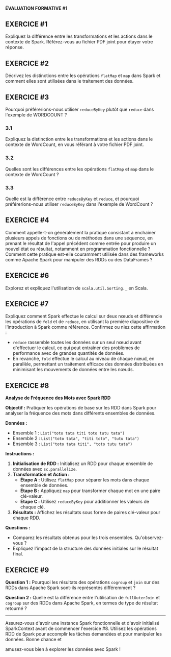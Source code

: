 #### ÉVALUATION FORMATIVE #1

## EXERCICE #1
Expliquez la différence entre les transformations et les actions dans le contexte de Spark. Référez-vous au fichier PDF joint pour étayer votre réponse.

## EXERCICE #2
Décrivez les distinctions entre les opérations `flatMap` et `map` dans Spark et comment elles sont utilisées dans le traitement des données.

## EXERCICE #3
Pourquoi préférerions-nous utiliser `reduceByKey` plutôt que `reduce` dans l'exemple de WORDCOUNT ?

### 3.1
Expliquez la distinction entre les transformations et les actions dans le contexte de WordCount, en vous référant à votre fichier PDF joint.

### 3.2
Quelles sont les différences entre les opérations `flatMap` et `map` dans le contexte de WordCount ?

### 3.3
Quelle est la différence entre `reduceByKey` et `reduce`, et pourquoi préférerions-nous utiliser `reduceByKey` dans l'exemple de WordCount ?

## EXERCICE #4
Comment appelle-t-on généralement la pratique consistant à enchaîner plusieurs appels de fonctions ou de méthodes dans une séquence, en prenant le résultat de l'appel précédent comme entrée pour produire un nouvel état ou résultat, notamment en programmation fonctionnelle ? Comment cette pratique est-elle couramment utilisée dans des frameworks comme Apache Spark pour manipuler des RDDs ou des DataFrames ?

## EXERCICE #6
Explorez et expliquez l'utilisation de `scala.util.Sorting._` en Scala.

## EXERCICE #7
Expliquez comment Spark effectue le calcul sur deux nœuds et différencie les opérations de `fold` et de `reduce`, en utilisant la première diapositive de l'introduction à Spark comme référence. Confirmez ou niez cette affirmation :
- `reduce` rassemble toutes les données sur un seul nœud avant d'effectuer le calcul, ce qui peut entraîner des problèmes de performance avec de grandes quantités de données.
- En revanche, `fold` effectue le calcul au niveau de chaque nœud, en parallèle, permettant un traitement efficace des données distribuées en minimisant les mouvements de données entre les nœuds.

## EXERCICE #8
**Analyse de Fréquence des Mots avec Spark RDD**

**Objectif :** Pratiquer les opérations de base sur les RDD dans Spark pour analyser la fréquence des mots dans différents ensembles de données.

**Données :**
- Ensemble 1 : `List("toto tata titi toto tutu tata")`
- Ensemble 2 : `List("toto tata", "titi toto", "tutu tata")`
- Ensemble 3 : `List("toto tata titi", "toto tutu tata")`

**Instructions :**
1. **Initialisation de RDD :** Initialisez un RDD pour chaque ensemble de données avec `sc.parallelize`.
2. **Transformation et Action :**
   - **Étape A :** Utilisez `flatMap` pour séparer les mots dans chaque ensemble de données.
   - **Étape B :** Appliquez `map` pour transformer chaque mot en une paire clé-valeur.
   - **Étape C :** Utilisez `reduceByKey` pour additionner les valeurs de chaque clé.
3. **Résultats :** Affichez les résultats sous forme de paires clé-valeur pour chaque RDD.

**Questions :**
- Comparez les résultats obtenus pour les trois ensembles. Qu'observez-vous ?
- Expliquez l'impact de la structure des données initiales sur le résultat final.

## EXERCICE #9

**Question 1 :** Pourquoi les résultats des opérations `cogroup` et `join` sur des RDDs dans Apache Spark sont-ils représentés différemment ?

**Question 2 :** Quelle est la différence entre l'utilisation de `fullOuterJoin` et `cogroup` sur des RDDs dans Apache Spark, en termes de type de résultat retourné ?

---

Assurez-vous d'avoir une instance Spark fonctionnelle et d'avoir initialisé SparkContext avant de commencer l'exercice #8. Utilisez les opérations RDD de Spark pour accomplir les tâches demandées et pour manipuler les données. Bonne chance et

 amusez-vous bien à explorer les données avec Spark !